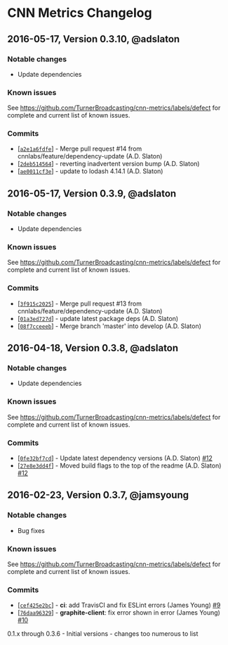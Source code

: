 # CNN Metrics Changelog

## 2016-05-17, Version 0.3.10, @adslaton

### Notable changes

- Update dependencies

### Known issues

See https://github.com/TurnerBroadcasting/cnn-metrics/labels/defect for complete and
current list of known issues.


### Commits

* [[`a2e1a6fdfe`](https://github.com/cnnlabs/cnn-metrics/commit/a2e1a6fdfe)] - Merge pull request #14 from cnnlabs/feature/dependency-update (A.D. Slaton)
* [[`2deb514564`](https://github.com/cnnlabs/cnn-metrics/commit/2deb514564)] - reverting inadvertent version bump (A.D. Slaton)
* [[`ae0011cf3e`](https://github.com/cnnlabs/cnn-metrics/commit/ae0011cf3e)] - update to lodash 4.14.1 (A.D. Slaton)


## 2016-05-17, Version 0.3.9, @adslaton

### Notable changes

- Update dependencies

### Known issues

See https://github.com/TurnerBroadcasting/cnn-metrics/labels/defect for complete and
current list of known issues.


### Commits

* [[`3f915c2025`](https://github.com/cnnlabs/cnn-metrics/commit/3f915c2025)] - Merge pull request #13 from cnnlabs/feature/dependency-update (A.D. Slaton)
* [[`01a3ed727d`](https://github.com/cnnlabs/cnn-metrics/commit/01a3ed727d)] - update latest package deps (A.D. Slaton)
* [[`08f7cceeeb`](https://github.com/cnnlabs/cnn-metrics/commit/08f7cceeeb)] - Merge branch 'master' into develop (A.D. Slaton)


## 2016-04-18, Version 0.3.8, @adslaton

### Notable changes

- Update dependencies


### Known issues

See https://github.com/TurnerBroadcasting/cnn-metrics/labels/defect for complete and
current list of known issues.


### Commits

* [[`0fe32bf7cd`](https://github.com/cnnlabs/cnn-metrics/commit/0fe32bf7cd)] - Update latest dependency versions (A.D. Slaton) [#12](https://github.com/cnnlabs/cnn-metrics/pull/12)
* [[`27e8e3dd4f`](https://github.com/cnnlabs/cnn-metrics/commit/27e8e3dd4f)] - Moved build flags to the top of the readme (A.D. Slaton) [#12](https://github.com/cnnlabs/cnn-metrics/pull/12)


## 2016-02-23, Version 0.3.7, @jamsyoung

### Notable changes

- Bug fixes


### Known issues

See https://github.com/TurnerBroadcasting/cnn-metrics/labels/defect for complete and
current list of known issues.


### Commits

* [[`cef425e2bc`](https://github.com/cnnlabs/cnn-metrics/commit/cef425e2bc)] - **ci**: add TravisCI and fix ESLint errors (James Young) [#9](https://github.com/cnnlabs/cnn-metrics/pull/9)
* [[`76daa96329`](https://github.com/cnnlabs/cnn-metrics/commit/76daa96329)] - **graphite-client**: fix error shown in error (James Young) [#10](https://github.com/cnnlabs/cnn-metrics/pull/10)




0.1.x through 0.3.6 - Initial versions - changes too numerous to list
